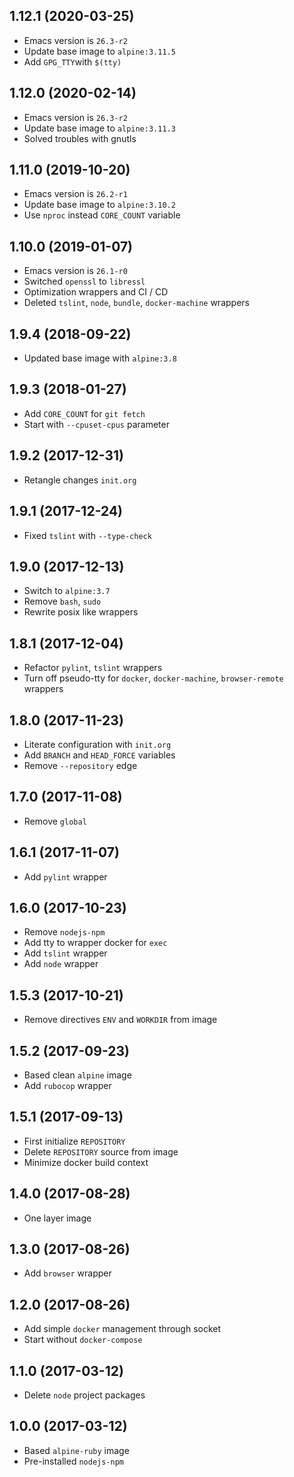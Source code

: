 ## 1.12.1 (2020-03-25)

* Emacs version is `26.3-r2`
* Update base image to `alpine:3.11.5`
* Add `GPG_TTY`with `$(tty)`

## 1.12.0 (2020-02-14)

* Emacs version is `26.3-r2`
* Update base image to `alpine:3.11.3`
* Solved troubles with gnutls

## 1.11.0 (2019-10-20)

* Emacs version is `26.2-r1`
* Update base image to `alpine:3.10.2`
* Use `nproc` instead `CORE_COUNT` variable

## 1.10.0 (2019-01-07)

* Emacs version is `26.1-r0`
* Switched `openssl` to `libressl`
* Optimization wrappers and CI / CD
* Deleted `tslint`, `node`, `bundle`, `docker-machine` wrappers

## 1.9.4 (2018-09-22)

* Updated base image with `alpine:3.8`

## 1.9.3 (2018-01-27)

* Add `CORE_COUNT` for `git fetch`
* Start with `--cpuset-cpus` parameter

## 1.9.2 (2017-12-31)

* Retangle changes `init.org`

## 1.9.1 (2017-12-24)

* Fixed `tslint` with `--type-check`

## 1.9.0 (2017-12-13)

* Switch to `alpine:3.7`
* Remove `bash`, `sudo`
* Rewrite posix like wrappers

## 1.8.1 (2017-12-04)

* Refactor `pylint`, `tslint` wrappers
* Turn off pseudo-tty for `docker`, `docker-machine`, `browser-remote` wrappers

## 1.8.0 (2017-11-23)

* Literate configuration with `init.org`
* Add `BRANCH` and `HEAD_FORCE` variables
* Remove `--repository` edge

## 1.7.0 (2017-11-08)

* Remove `global`

## 1.6.1 (2017-11-07)

* Add `pylint` wrapper

## 1.6.0 (2017-10-23)

* Remove `nodejs-npm`
* Add tty to wrapper docker for `exec`
* Add `tslint` wrapper
* Add `node` wrapper

## 1.5.3 (2017-10-21)

* Remove directives `ENV` and `WORKDIR` from image

## 1.5.2 (2017-09-23)

* Based clean `alpine` image
* Add `rubocop` wrapper

## 1.5.1 (2017-09-13)

* First initialize `REPOSITORY`
* Delete `REPOSITORY` source from image
* Minimize docker build context

## 1.4.0 (2017-08-28)

* One layer image

## 1.3.0 (2017-08-26)

* Add `browser` wrapper

## 1.2.0 (2017-08-26)

* Add simple `docker` management through socket
* Start without `docker-compose`

## 1.1.0 (2017-03-12)

* Delete `node` project packages

## 1.0.0 (2017-03-12)

* Based `alpine-ruby` image
* Pre-installed `nodejs-npm`
